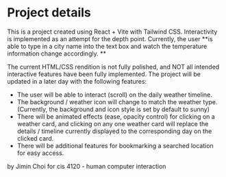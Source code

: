 # Project details

This is a project created using React + Vite with Tailwind CSS. Interactivity is implemented as an attempt for the depth point. Currently, the user **is able to type in a city name into the text box and watch the temperature information change accordingly. **

The current HTML/CSS rendition is not fully polished, and NOT all intended interactive features have been fully implemented. The project will be updated in a later day with the following features: 
- The user will be able to interact (scroll) on the daily weather timeline.
- The background / weather icon will change to match the weather type. (Currently, the background and icon style is set by default to sunny)
- There will be animated effects (ease, opacity control) for clicking on a weather card, and clicking on any one weather card will replace the details / timeline currently displayed to the corresponding day on the clicked card.
- There will be additional features for bookmarking a searched location for easy access. 


by Jimin Choi 
for cis 4120 - human computer interaction
